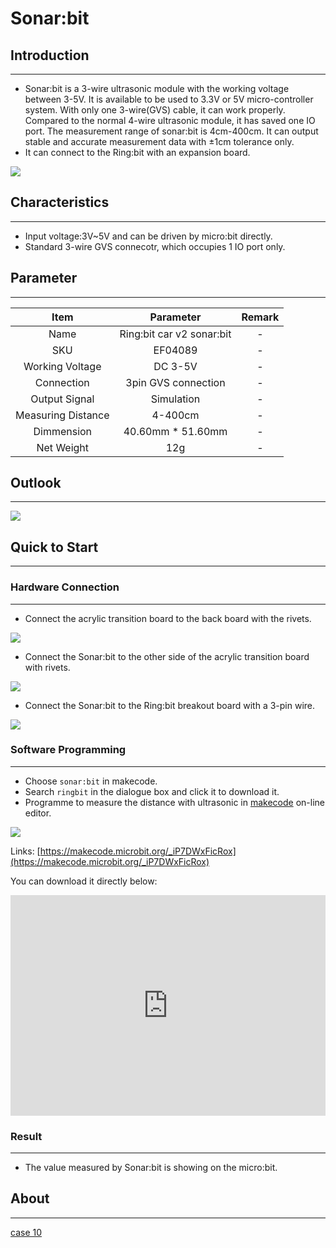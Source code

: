 # Sonar:bit

## Introduction
---
- Sonar:bit is a 3-wire ultrasonic module with the working voltage between 3-5V.  It is available to be used to 3.3V or 5V micro-controller system. With only one 3-wire(GVS) cable, it can work properly. Compared to the normal 4-wire ultrasonic module, it has saved one IO port. The measurement range of sonar:bit is 4cm-400cm. It can output stable and accurate measurement data with ±1cm tolerance only. 
- It can connect to the Ring:bit with an expansion board.

![](https://raw.githubusercontent.com/elecfreaks/learn-cn/master/microbitKit/ring_bit_v2/images/ring_bit_v2_sonar_01.jpg)

## Characteristics
---
- Input voltage:3V~5V  and can be driven by micro:bit directly.
- Standard 3-wire GVS connecotr, which occupies 1 IO port only.

## Parameter
---

 Item | Parameter | Remark 
 :-: | :-: |:-:
 Name |Ring:bit car v2 sonar:bit|-
 SKU|EF04089|-
 Working Voltage |DC 3-5V|-
 Connection |3pin GVS connection|-
 Output Signal |Simulation|-
 Measuring Distance |4-400cm|-
 Dimmension |40.60mm * 51.60mm|-
 Net Weight |12g|-


## Outlook
---

![](https://raw.githubusercontent.com/elecfreaks/learn-cn/master/microbitKit/ring_bit_v2/images/ring_bit_v2_sonar_02.jpg)

## Quick to Start
---
### Hardware Connection
---

- Connect the acrylic transition board to the back board with the rivets.

![](https://raw.githubusercontent.com/elecfreaks/learn-cn/master/microbitKit/ring_bit_v2/images/ring_bit_v2_sonar_03.jpg)

- Connect the Sonar:bit to the other side of the acrylic transition board with rivets.

![](https://raw.githubusercontent.com/elecfreaks/learn-cn/master/microbitKit/ring_bit_v2/images/ring_bit_v2_sonar_04.jpg)

- Connect the Sonar:bit to the Ring:bit breakout board with a 3-pin wire.

![](https://raw.githubusercontent.com/elecfreaks/learn-cn/master/microbitKit/ring_bit_v2/images/ring_bit_v2_sonar_05.jpg)

### Software Programming 
---

- Choose `sonar:bit` in makecode.
- Search `ringbit` in the dialogue box and click it to download it. 
- Programme to measure the distance with ultrasonic in [makecode](https://makecode.microbit.org/) on-line editor.


![](https://raw.githubusercontent.com/elecfreaks/learn-cn/master/microbitKit/ring_bit_v2/images/ring_bit_v2_sonar_06.png)

Links: [https://makecode.microbit.org/_iP7DWxFicRox](https://makecode.microbit.org/_iP7DWxFicRox)

You can download it directly below: 

 <div style="position:relative;height:0;padding-bottom:70%;overflow:hidden;"><iframe style="position:absolute;top:0;left:0;width:100%;height:100%;" src="https://makecode.microbit.org/#pub:_iP7DWxFicRox" frameborder="0" sandbox="allow-popups allow-forms allow-scripts allow-same-origin"></iframe></div>

### Result
---

- The value measured by Sonar:bit is showing on the micro:bit.

## About
---

[case 10](http://www.elecfreaks.com/learn-en/microbitKit/ring_bit_v2/ring_bit_car_v2_case_10.html)
